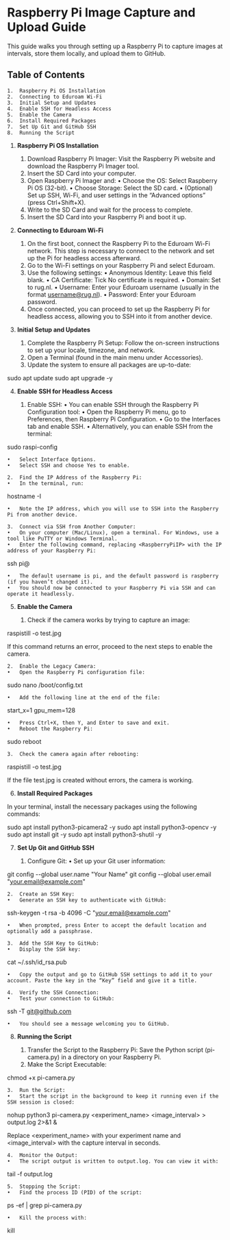 # Raspberry Pi Image Capture and Upload Guide

This guide walks you through setting up a Raspberry Pi to capture images at intervals, store them locally, and upload them to GitHub.

## Table of Contents

	1.	Raspberry Pi OS Installation
	2.	Connecting to Eduroam Wi-Fi
	3.	Initial Setup and Updates
	4.	Enable SSH for Headless Access
	5.	Enable the Camera
	6.	Install Required Packages
	7.	Set Up Git and GitHub SSH
	8.	Running the Script

1. **Raspberry Pi OS Installation**

	1.	Download Raspberry Pi Imager: Visit the Raspberry Pi website and download the Raspberry Pi Imager tool.
	2.	Insert the SD Card into your computer.
	3.	Open Raspberry Pi Imager and:
	•	Choose the OS: Select Raspberry Pi OS (32-bit).
	•	Choose Storage: Select the SD card.
	•	(Optional) Set up SSH, Wi-Fi, and user settings in the “Advanced options” (press Ctrl+Shift+X).
	4.	Write to the SD Card and wait for the process to complete.
	5.	Insert the SD Card into your Raspberry Pi and boot it up.

2. **Connecting to Eduroam Wi-Fi**

	1.	On the first boot, connect the Raspberry Pi to the Eduroam Wi-Fi network. This step is necessary to connect to the network and set up the Pi for headless access afterward.
	2.	Go to the Wi-Fi settings on your Raspberry Pi and select Eduroam.
	3.	Use the following settings:
	•	Anonymous Identity: Leave this field blank.
	•	CA Certificate: Tick No certificate is required.
	•	Domain: Set to rug.nl.
	•	Username: Enter your Eduroam username (usually in the format username@rug.nl).
	•	Password: Enter your Eduroam password.
	4.	Once connected, you can proceed to set up the Raspberry Pi for headless access, allowing you to SSH into it from another device.

3. **Initial Setup and Updates**

	1.	Complete the Raspberry Pi Setup: Follow the on-screen instructions to set up your locale, timezone, and network.
	2.	Open a Terminal (found in the main menu under Accessories).
	3.	Update the system to ensure all packages are up-to-date:

sudo apt update
sudo apt upgrade -y



4. **Enable SSH for Headless Access**

	1.	Enable SSH:
	•	You can enable SSH through the Raspberry Pi Configuration tool:
	•	Open the Raspberry Pi menu, go to Preferences, then Raspberry Pi Configuration.
	•	Go to the Interfaces tab and enable SSH.
	•	Alternatively, you can enable SSH from the terminal:

sudo raspi-config

	•	Select Interface Options.
	•	Select SSH and choose Yes to enable.

	2.	Find the IP Address of the Raspberry Pi:
	•	In the terminal, run:

hostname -I


	•	Note the IP address, which you will use to SSH into the Raspberry Pi from another device.

	3.	Connect via SSH from Another Computer:
	•	On your computer (Mac/Linux), open a terminal. For Windows, use a tool like PuTTY or Windows Terminal.
	•	Enter the following command, replacing <RaspberryPiIP> with the IP address of your Raspberry Pi:

ssh pi@<RaspberryPiIP>


	•	The default username is pi, and the default password is raspberry (if you haven’t changed it).
	•	You should now be connected to your Raspberry Pi via SSH and can operate it headlessly.

5. **Enable the Camera**

	1.	Check if the camera works by trying to capture an image:

raspistill -o test.jpg

If this command returns an error, proceed to the next steps to enable the camera.

	2.	Enable the Legacy Camera:
	•	Open the Raspberry Pi configuration file:

sudo nano /boot/config.txt


	•	Add the following line at the end of the file:

start_x=1
gpu_mem=128


	•	Press Ctrl+X, then Y, and Enter to save and exit.
	•	Reboot the Raspberry Pi:

sudo reboot


	3.	Check the camera again after rebooting:

raspistill -o test.jpg

If the file test.jpg is created without errors, the camera is working.

6. **Install Required Packages**

In your terminal, install the necessary packages using the following commands:

sudo apt install python3-picamera2 -y
sudo apt install python3-opencv -y
sudo apt install git -y
sudo apt install python3-shutil -y

7. **Set Up Git and GitHub SSH**

	1.	Configure Git:
	•	Set up your Git user information:

git config --global user.name "Your Name"
git config --global user.email "your.email@example.com"


	2.	Create an SSH Key:
	•	Generate an SSH key to authenticate with GitHub:

ssh-keygen -t rsa -b 4096 -C "your.email@example.com"


	•	When prompted, press Enter to accept the default location and optionally add a passphrase.

	3.	Add the SSH Key to GitHub:
	•	Display the SSH key:

cat ~/.ssh/id_rsa.pub


	•	Copy the output and go to GitHub SSH settings to add it to your account. Paste the key in the “Key” field and give it a title.

	4.	Verify the SSH Connection:
	•	Test your connection to GitHub:

ssh -T git@github.com


	•	You should see a message welcoming you to GitHub.

8. **Running the Script**

	1.	Transfer the Script to the Raspberry Pi: Save the Python script (pi-camera.py) in a directory on your Raspberry Pi.
	2.	Make the Script Executable:

chmod +x pi-camera.py


	3.	Run the Script:
	•	Start the script in the background to keep it running even if the SSH session is closed:

nohup python3 pi-camera.py <experiment_name> <image_interval> > output.log 2>&1 &

Replace <experiment_name> with your experiment name and <image_interval> with the capture interval in seconds.

	4.	Monitor the Output:
	•	The script output is written to output.log. You can view it with:

tail -f output.log


	5.	Stopping the Script:
	•	Find the process ID (PID) of the script:

ps -ef | grep pi-camera.py


	•	Kill the process with:

kill <PID>


